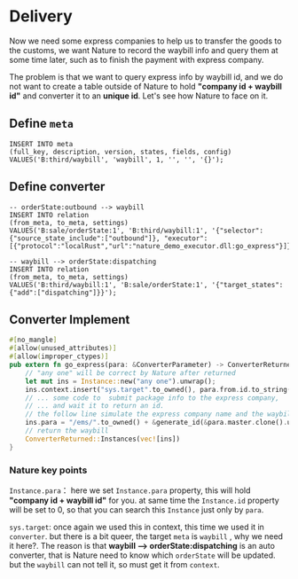# Delivery

Now we need some express companies to help us to transfer the goods to the customs, we want Nature to record the waybill info and query them at some time later, such as to finish the payment with express company.

The problem is that we want to query express info by waybill id, and we do not want to create a table outside of Nature to hold **"company id + waybill id"** and converter it to an **unique id**. Let's see how Nature to face on it.

## Define `meta`

```sqlite
INSERT INTO meta
(full_key, description, version, states, fields, config)
VALUES('B:third/waybill', 'waybill', 1, '', '', '{}');
```

## Define converter

```sqlite
-- orderState:outbound --> waybill
INSERT INTO relation
(from_meta, to_meta, settings)
VALUES('B:sale/orderState:1', 'B:third/waybill:1', '{"selector":{"source_state_include":["outbound"]}, "executor":[{"protocol":"localRust","url":"nature_demo_executor.dll:go_express"}]}');

-- waybill --> orderState:dispatching
INSERT INTO relation
(from_meta, to_meta, settings)
VALUES('B:third/waybill:1', 'B:sale/orderState:1', '{"target_states":{"add":["dispatching"]}}');
```

## Converter Implement

```rust
#[no_mangle]
#[allow(unused_attributes)]
#[allow(improper_ctypes)]
pub extern fn go_express(para: &ConverterParameter) -> ConverterReturned {
    // "any one" will be correct by Nature after returned
    let mut ins = Instance::new("any one").unwrap();
    ins.context.insert("sys.target".to_owned(), para.from.id.to_string());
    // ... some code to  submit package info to the express company,
    // ... and wait it to return an id.
    // the follow line simulate the express company name and the waybill id returned
    ins.para = "/ems/".to_owned() + &generate_id(&para.master.clone().unwrap().data).unwrap().to_string();
    // return the waybill
    ConverterReturned::Instances(vec![ins])
}
```

### Nature key points

`Instance.para`： here we set `Instance.para` property, this will hold **"company id + waybill id"** for you. at same time the `Instance.id` property will be set to 0, so that you can search this `Instance` just only by `para`.

`sys.target`: once again we used this in context, this time we used it in `converter`. but there is a bit queer, the target `meta` is `waybill` ,  why we need it here?. The reason is that **waybill --> orderState:dispatching** is an auto converter, that is Nature need to know which `orderState` will be updated. but the `waybill` can not tell it,  so must get it from `context`.

